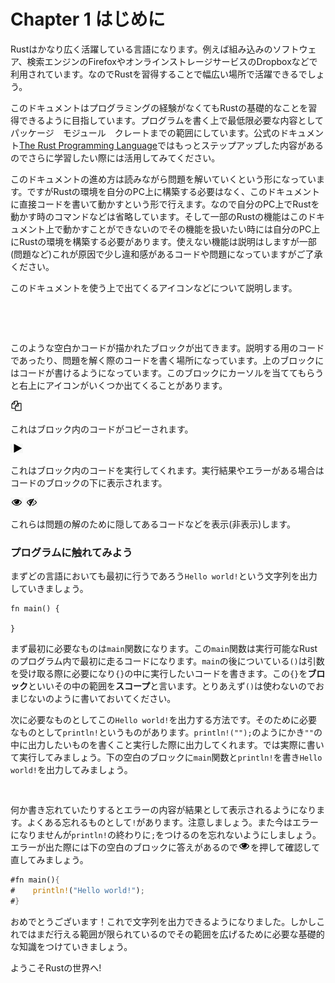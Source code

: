 # Chapter 1 はじめに

Rustはかなり広く活躍している言語になります。例えば組み込みのソフトウェア、検索エンジンのFirefoxやオンラインストレージサービスのDropboxなどで利用されています。なのでRustを習得することで幅広い場所で活躍できるでしょう。

このドキュメントはプログラミングの経験がなくてもRustの基礎的なことを習得できるように目指しています。プログラムを書く上で最低限必要な内容としてパッケージ　モジュール　クレートまでの範囲にしています。公式のドキュメント[The Rust Programming Language](https://doc.rust-jp.rs/book-ja/title-page.html)ではもっとステップアップした内容があるのでさらに学習したい際には活用してみてください。

このドキュメントの進め方は読みながら問題を解いていくという形になっています。ですがRustの環境を自分のPC上に構築する必要はなく、このドキュメントに直接コードを書いて動かすという形で行えます。なので自分のPC上でRustを動かす時のコマンドなどは省略しています。そして一部のRustの機能はこのドキュメント上で動かすことができないのでその機能を扱いたい時には自分のPC上にRustの環境を構築する必要があります。使えない機能は説明はしますが一部(問題など)これが原因で少し違和感があるコードや問題になっていますがご了承ください。

このドキュメントを使う上で出てくるアイコンなどについて説明します。
```rust,editable




```
このような空白かコードが描かれたブロックが出てきます。説明する用のコードであったり、問題を解く際のコードを書く場所になっています。上のブロックにはコードが書けるようになっています。このブロックにカーソルを当ててもらうと右上にアイコンがいくつか出てくることがあります。

![コピー](../img/%E3%82%B3%E3%83%94%E3%83%BC.png)

これはブロック内のコードがコピーされます。

![スタート](../img/%E3%82%B9%E3%82%BF%E3%83%BC%E3%83%88.png)

これはブロック内のコードを実行してくれます。実行結果やエラーがある場合はコードのブロックの下に表示されます。

![表示](../img/%E8%A1%A8%E7%A4%BA.png)
![非表示](../img/%E9%9D%9E%E8%A1%A8%E7%A4%BA.png)

これらは問題の解のために隠してあるコードなどを表示(非表示)します。

### プログラムに触れてみよう
まずどの言語においても最初に行うであろう`Hello world!`という文字列を出力していきましょう。

```rust,noplayground
fn main() {

}
```
まず最初に必要なものは`main`関数になります。この`main`関数は実行可能なRustのプログラム内で最初に走るコードになります。`main`の後についている`()`は引数を受け取る際に必要になり`{}`の中に実行したいコードを書きます。この`{}`を**ブロック**といいその中の範囲を**スコープ**と言います。とりあえず`()`は使わないのでおまじないのように書いておいてください。

次に必要なものとしてこの`Hello world!`を出力する方法です。そのために必要なものとして`println!`というものがあります。`println!("");`のようにかき`""`の中に出力したいものを書くこと実行した際に出力してくれます。では実際に書いて実行してみましょう。下の空白のブロックに`main`関数と`println!`を書き`Hello world!`を出力してみましょう。
```rust,editable


```
何か書き忘れていたりするとエラーの内容が結果として表示されるようになります。よくある忘れるものとして`!`があります。注意しましょう。また今はエラーになりませんが`println!`の終わりに`;`をつけるのを忘れないようにしましょう。エラーが出た際には下の空白のブロックに答えがあるので![表示](../img/%E8%A1%A8%E7%A4%BA.png)を押して確認して直してみましょう。
```rust
#fn main(){
#    println!("Hello world!");
#}


```
おめでとうございます！これで文字列を出力できるようになりました。しかしこれではまだ行える範囲が限られているのでその範囲を広げるために必要な基礎的な知識をつけていきましょう。

ようこそRustの世界へ!

